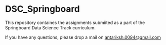 # DSC_Springboard

This repository containes the assignments submiited as a part of the Springboard Data Science Track curriculum.

If you have any questions, please drop a mail on antariksh.0094@gmail.com
